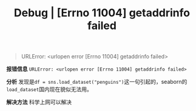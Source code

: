 ﻿---
 title: Debug | [Errno 11004] getaddrinfo failed
 date: 
 updated: 
 categories:
 - Debug
 tags:
 - Debug
---
>URLError: <urlopen error [Errno 11004] getaddrinfo failed>
<!--less-->
**报错信息**
`URLError: <urlopen error [Errno 11004] getaddrinfo failed>`

**分析**
发现是`df = sns.load_dataset("penguins")`这一句引起的，seaborn的`load_dataset`国内现在貌似无法用。

**解决方法**
科学上网可以解决

